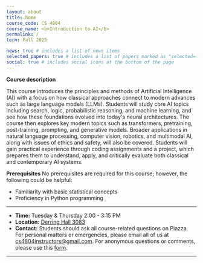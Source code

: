 ```yaml
---
layout: about
title: home
course_code: CS 4804
course_name: <b>Introduction to AI</b>
permalink: /
term: Fall 2025

news: true # includes a list of news items
selected_papers: true # includes a list of papers marked as "selected={true}"
social: true # includes social icons at the bottom of the page
---
```


<b>Course description</b>

This course introduces the principles and methods of Artificial Intelligence (AI) with a focus on how classical approaches connect to modern advances such as large language models (LLMs). Students will study core AI topics including search, logic, probabilistic reasoning, and machine learning, and see how these foundations evolved into today's neural architectures. The course then explores key modern topics such as transformers, pretraining, post-training, prompting, and generative models. Broader applications in natural language processing, computer vision, robotics, and multimodal AI, along with issues of ethics and safety, will also be covered. Students will gain practical experience through coding assignments and a project, which prepares them to understand, apply, and critically evaluate both classical and contemporary AI systems.

<b>Prerequisites</b>
No prerequisites are required for this course; however, the following could be helpful:

- Familiarity with basic statistical concepts
- Proficiency in Python programming

***

- **Time:** Tuesday & Thursday 2:00 - 3:15 PM
- **Location:** [Derring Hall 3083](https://www.google.com/maps/place/926+W+Campus+Dr,+Blacksburg,+VA+24060/@37.2289672,-80.4257144,16z/)
- **Contact:** Students should ask all course-related questions on Piazza. For personal matters or emergencies, please email all of us at <a href="mailto:cs4804instructors@gmail.com" target="_blank">cs4804instructors@gmail.com</a>. For anonymous questions or comments, please use this [form](https://docs.google.com/forms/d/e/1FAIpQLScoNYiaeiQqDXK8T-avkNLyYOkQzAlnIE0k6dJjSWx0UVVZOA/viewform?usp=dialog).

***

